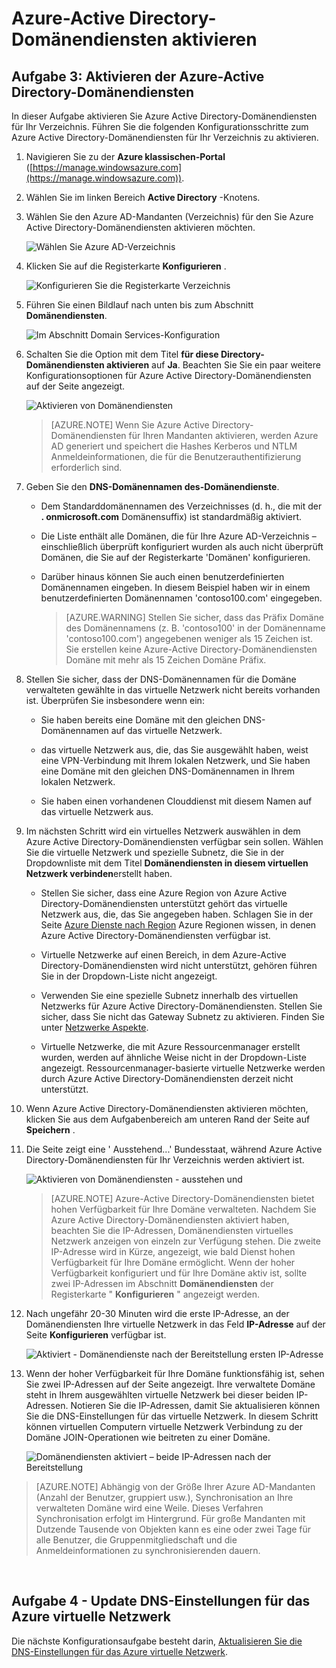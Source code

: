 <properties
    pageTitle="Azure Active Directory-Domänendiensten: Aktivieren der Azure-Active Directory-Domänendiensten | Microsoft Azure"
    description="Erste Schritte mit Azure Active Directory-Domänendiensten"
    services="active-directory-ds"
    documentationCenter=""
    authors="mahesh-unnikrishnan"
    manager="stevenpo"
    editor="curtand"/>

<tags
    ms.service="active-directory-ds"
    ms.workload="identity"
    ms.tgt_pltfrm="na"
    ms.devlang="na"
    ms.topic="get-started-article"
    ms.date="10/19/2016"
    ms.author="maheshu"/>

# <a name="enable-azure-ad-domain-services"></a>Azure-Active Directory-Domänendiensten aktivieren

## <a name="task-3-enable-azure-ad-domain-services"></a>Aufgabe 3: Aktivieren der Azure-Active Directory-Domänendiensten
In dieser Aufgabe aktivieren Sie Azure Active Directory-Domänendiensten für Ihr Verzeichnis. Führen Sie die folgenden Konfigurationsschritte zum Azure Active Directory-Domänendiensten für Ihr Verzeichnis zu aktivieren.

1. Navigieren Sie zu der **Azure klassischen-Portal** ([https://manage.windowsazure.com](https://manage.windowsazure.com)).

2. Wählen Sie im linken Bereich **Active Directory** -Knotens.

3. Wählen Sie den Azure AD-Mandanten (Verzeichnis) für den Sie Azure Active Directory-Domänendiensten aktivieren möchten.

    ![Wählen Sie Azure AD-Verzeichnis](./media/active-directory-domain-services-getting-started/select-aad-directory.png)

4. Klicken Sie auf die Registerkarte **Konfigurieren** .

    ![Konfigurieren Sie die Registerkarte Verzeichnis](./media/active-directory-domain-services-getting-started/configure-tab.png)

5. Führen Sie einen Bildlauf nach unten bis zum Abschnitt **Domänendiensten**.

    ![Im Abschnitt Domain Services-Konfiguration](./media/active-directory-domain-services-getting-started/domain-services-configuration.png)

6. Schalten Sie die Option mit dem Titel **für diese Directory-Domänendiensten aktivieren** auf **Ja**. Beachten Sie Sie ein paar weitere Konfigurationsoptionen für Azure Active Directory-Domänendiensten auf der Seite angezeigt.

    ![Aktivieren von Domänendiensten](./media/active-directory-domain-services-getting-started/enable-domain-services.png)

    > [AZURE.NOTE] Wenn Sie Azure Active Directory-Domänendiensten für Ihren Mandanten aktivieren, werden Azure AD generiert und speichert die Hashes Kerberos und NTLM Anmeldeinformationen, die für die Benutzerauthentifizierung erforderlich sind.

7. Geben Sie den **DNS-Domänennamen des-Domänendienste**.

   - Dem Standarddomänennamen des Verzeichnisses (d. h., die mit der **. onmicrosoft.com** Domänensuffix) ist standardmäßig aktiviert.

   - Die Liste enthält alle Domänen, die für Ihre Azure AD-Verzeichnis – einschließlich überprüft konfiguriert wurden als auch nicht überprüft Domänen, die Sie auf der Registerkarte 'Domänen' konfigurieren.

   - Darüber hinaus können Sie auch einen benutzerdefinierten Domänennamen eingeben. In diesem Beispiel haben wir in einem benutzerdefinierten Domänennamen 'contoso100.com' eingegeben.

     > [AZURE.WARNING] Stellen Sie sicher, dass das Präfix Domäne des Domänennamens (z. B. 'contoso100' in der Domänenname 'contoso100.com') angegebenen weniger als 15 Zeichen ist. Sie erstellen keine Azure-Active Directory-Domänendiensten Domäne mit mehr als 15 Zeichen Domäne Präfix.

8. Stellen Sie sicher, dass der DNS-Domänennamen für die Domäne verwalteten gewählte in das virtuelle Netzwerk nicht bereits vorhanden ist. Überprüfen Sie insbesondere wenn ein:

   - Sie haben bereits eine Domäne mit den gleichen DNS-Domänennamen auf das virtuelle Netzwerk.

   - das virtuelle Netzwerk aus, die, das Sie ausgewählt haben, weist eine VPN-Verbindung mit Ihrem lokalen Netzwerk, und Sie haben eine Domäne mit den gleichen DNS-Domänennamen in Ihrem lokalen Netzwerk.

   - Sie haben einen vorhandenen Clouddienst mit diesem Namen auf das virtuelle Netzwerk aus.

9. Im nächsten Schritt wird ein virtuelles Netzwerk auswählen in dem Azure Active Directory-Domänendiensten verfügbar sein sollen. Wählen Sie die virtuelle Netzwerk und spezielle Subnetz, die Sie in der Dropdownliste mit dem Titel **Domänendiensten in diesem virtuellen Netzwerk verbinden**erstellt haben.

   - Stellen Sie sicher, dass eine Azure Region von Azure Active Directory-Domänendiensten unterstützt gehört das virtuelle Netzwerk aus, die, das Sie angegeben haben. Schlagen Sie in der Seite [Azure Dienste nach Region](https://azure.microsoft.com/regions/#services/) Azure Regionen wissen, in denen Azure Active Directory-Domänendiensten verfügbar ist.

   - Virtuelle Netzwerke auf einen Bereich, in dem Azure-Active Directory-Domänendiensten wird nicht unterstützt, gehören führen Sie in der Dropdown-Liste nicht angezeigt.
   
   - Verwenden Sie eine spezielle Subnetz innerhalb des virtuellen Netzwerks für Azure Active Directory-Domänendiensten. Stellen Sie sicher, dass Sie nicht das Gateway Subnetz zu aktivieren. Finden Sie unter [Netzwerke Aspekte](active-directory-ds-networking.md). 

   - Virtuelle Netzwerke, die mit Azure Ressourcenmanager erstellt wurden, werden auf ähnliche Weise nicht in der Dropdown-Liste angezeigt. Ressourcenmanager-basierte virtuelle Netzwerke werden durch Azure Active Directory-Domänendiensten derzeit nicht unterstützt.

10. Wenn Azure Active Directory-Domänendiensten aktivieren möchten, klicken Sie aus dem Aufgabenbereich am unteren Rand der Seite auf **Speichern** .

11. Die Seite zeigt eine ' Ausstehend...' Bundesstaat, während Azure Active Directory-Domänendiensten für Ihr Verzeichnis werden aktiviert ist.

    ![Aktivieren von Domänendiensten - ausstehen und](./media/active-directory-domain-services-getting-started/enable-domain-services-pendingstate.png)

    > [AZURE.NOTE] Azure-Active Directory-Domänendiensten bietet hohen Verfügbarkeit für Ihre Domäne verwalteten. Nachdem Sie Azure Active Directory-Domänendiensten aktiviert haben, beachten Sie die IP-Adressen, Domänendiensten virtuelles Netzwerk anzeigen von einzeln zur Verfügung stehen. Die zweite IP-Adresse wird in Kürze, angezeigt, wie bald Dienst hohen Verfügbarkeit für Ihre Domäne ermöglicht. Wenn der hoher Verfügbarkeit konfiguriert und für Ihre Domäne aktiv ist, sollte zwei IP-Adressen im Abschnitt **Domänendiensten** der Registerkarte " **Konfigurieren** " angezeigt werden.

12. Nach ungefähr 20-30 Minuten wird die erste IP-Adresse, an der Domänendiensten Ihre virtuelle Netzwerk in das Feld **IP-Adresse** auf der Seite **Konfigurieren** verfügbar ist.

    ![Aktiviert - Domänendienste nach der Bereitstellung ersten IP-Adresse](./media/active-directory-domain-services-getting-started/domain-services-enabled-firstdc-available.png)

13. Wenn der hoher Verfügbarkeit für Ihre Domäne funktionsfähig ist, sehen Sie zwei IP-Adressen auf der Seite angezeigt. Ihre verwaltete Domäne steht in Ihrem ausgewählten virtuelle Netzwerk bei dieser beiden IP-Adressen. Notieren Sie die IP-Adressen, damit Sie aktualisieren können Sie die DNS-Einstellungen für das virtuelle Netzwerk. In diesem Schritt können virtuellen Computern virtuelle Netzwerk Verbindung zu der Domäne JOIN-Operationen wie beitreten zu einer Domäne.

    ![Domänendiensten aktiviert – beide IP-Adressen nach der Bereitstellung](./media/active-directory-domain-services-getting-started/domain-services-enabled-bothdcs-available.png)

> [AZURE.NOTE] Abhängig von der Größe Ihrer Azure AD-Mandanten (Anzahl der Benutzer, gruppiert usw.), Synchronisation an Ihre verwalteten Domäne wird eine Weile. Dieses Verfahren Synchronisation erfolgt im Hintergrund. Für große Mandanten mit Dutzende Tausende von Objekten kann es eine oder zwei Tage für alle Benutzer, die Gruppenmitgliedschaft und die Anmeldeinformationen zu synchronisierenden dauern.

<br>

## <a name="task-4---update-dns-settings-for-the-azure-virtual-network"></a>Aufgabe 4 - Update DNS-Einstellungen für das Azure virtuelle Netzwerk
Die nächste Konfigurationsaufgabe besteht darin, [Aktualisieren Sie die DNS-Einstellungen für das Azure virtuelle Netzwerk](active-directory-ds-getting-started-dns.md).
